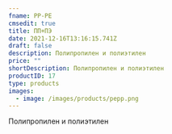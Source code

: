 ```yaml
---
fname: PP-PE
cmsedit: true
title: ПП+ПЭ
date: 2021-12-16T13:16:15.741Z
draft: false
description: Полипропилен и полиэтилен
price: ""
shortDescription: Полипропилен и полиэтилен
productID: 17
type: products
images:
  - image: /images/products/pepp.png
---
```

Полипропилен и полиэтилен